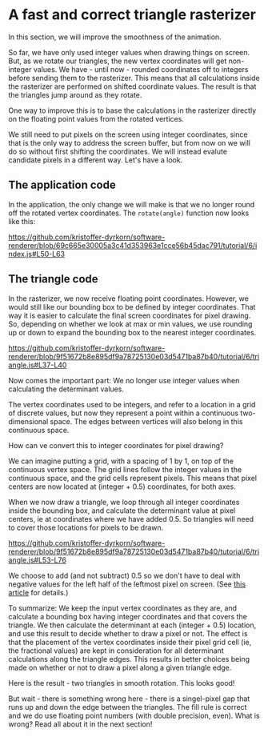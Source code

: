 # A fast and correct triangle rasterizer

In this section, we will improve the smoothness of the animation.

So far, we have only used integer values when drawing things on screen. But, as we rotate our triangles, the new vertex coordinates will get non-integer values. We have - until now - rounded coordinates off to integers before sending them to the rasterizer. This means that all calculations inside the rasterizer are performed on shifted coordinate values. The result is that the triangles jump around as they rotate.

One way to improve this is to base the calculations in the rasterizer directly on the floating point values from the rotated vertices.

We still need to put pixels on the screen using integer coordinates, since that is the only way to address the screen buffer, but from now on we will do so without first shifting the coordinates. We will instead evalute candidate pixels in a different way. Let's have a look.

## The application code

In the application, the only change we will make is that we no longer round off the rotated vertex coordinates. The `rotate(angle)` function now looks like this:

https://github.com/kristoffer-dyrkorn/software-renderer/blob/69c665e30005a3c41d353963e1cce56b45dac791/tutorial/6/index.js#L50-L63

## The triangle code

In the rasterizer, we now receive floating point coordinates. However, we would still like our bounding box to be defined by integer coordinates. That way it is easier to calculate the final screen coordinates for pixel drawing. So, depending on whether we look at max or min values, we use rounding up or down to expand the bounding box to the nearest integer coordinates.

https://github.com/kristoffer-dyrkorn/software-renderer/blob/9f51672b8e895df9a78725130e03d5471ba87b40/tutorial/6/triangle.js#L37-L40

Now comes the important part: We no longer use integer values when calculating the determinant values.

The vertex coordinates used to be integers, and refer to a location in a grid of discrete values, but now they represent a point within a continuous two-dimensional space. The edges between vertices will also belong in this continuous space.

How can ve convert this to integer coordinates for pixel drawing?

We can imagine putting a grid, with a spacing of 1 by 1, on top of the continuous vertex space. The grid lines follow the integer values in the continuous space, and the grid cells represent pixels. This means that pixel centers are now located at (integer + 0.5) coordinates, for both axes.

When we now draw a triangle, we loop through all integer coordinates inside the bounding box, and calculate the determinant value at pixel centers, ie at coordinates where we have added 0.5. So triangles will need to cover those locations for pixels to be drawn.

https://github.com/kristoffer-dyrkorn/software-renderer/blob/9f51672b8e895df9a78725130e03d5471ba87b40/tutorial/6/triangle.js#L53-L76

We choose to add (and not subtract) 0.5 so we don't have to deal with negative values for the left half of the leftmost pixel on screen. (See [this article](https://www.realtimerendering.com/blog/the-center-of-the-pixel-is-0-50-5/) for details.)

To summarize: We keep the input vertex coordinates as they are, and calculate a bounding box having integer coordinates and that covers the triangle. We then calculate the determinant at each (integer + 0.5) location, and use this result to decide whether to draw a pixel or not. The effect is that the placement of the vertex coordinates inside their pixel grid cell (ie, the fractional values) are kept in consideration for all determinant calculations along the triangle edges. This results in better choices being made on whether or not to draw a pixel along a given triangle edge.

Here is the result - two triangles in smooth rotation. This looks good!

But wait - there is something wrong here - there is a singel-pixel gap that runs up and down the edge between the triangles. The fill rule is correct and we do use floating point numbers (with double precision, even). What is wrong? Read all about it in the next section!
